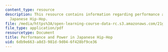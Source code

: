 ```yaml
---
content_type: resource
description: This resource contains information regarding performance and power in
  Japanese Hip-Hop.
file: /media/https%3A/open-learning-course-data-rc.s3.amazonaws.com/21g-035-topics-in-culture-and-globalization-fall-2003/6db9e663a8d3981d9d046f428bf9ce36_MIT21G_035F03_l05.pdf
file_type: application/pdf
resourcetype: Document
title: Performance and Power in Japanese Hip-Hop
uid: 6db9e663-a8d3-981d-9d04-6f428bf9ce36
---
```

